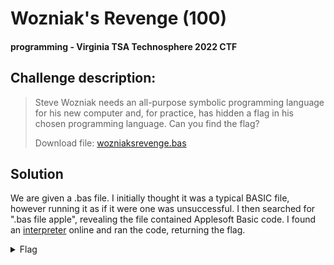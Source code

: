 # Wozniak's Revenge (100)
#### programming - Virginia TSA Technosphere 2022 CTF

## Challenge description:
> Steve Wozniak needs an all-purpose symbolic programming language for his new computer and, for practice, has hidden a flag in his chosen programming language. Can you find the flag?
> 
> Download file: [wozniaksrevenge.bas](../assets/wozniaksrevenge.bas)

## Solution 
We are given a .bas file. I initially thought it was a typical BASIC file, however running it as if it were one was unsuccessful. I then searched for ".bas file apple", revealing the file contained Applesoft Basic code. I found an [interpreter](https://www.calormen.com/jsbasic/) online and ran the code, returning the flag. 

<details> 
    <summary>Flag</summary>
flag{applesoft}
</details>